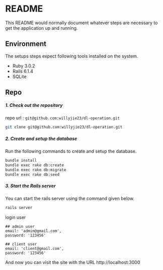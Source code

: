 # README

This README would normally document whatever steps are necessary to get the
application up and running.

## Environment

The setups steps expect following tools installed on the system.

- Ruby 3.0.2
- Rails 6.1.4
- SQLite

## Repo

##### 1. Check out the repository

repo url : `git@github.com:willyjie23/dl-operation.git`

```bash
git clone git@github.com:willyjie23/dl-operation.git
```

##### 2. Create and setup the database

Run the following commands to create and setup the database.

```bash
bundle install
bundle exec rake db:create
bundle exec rake db:migrate
bundle exec rake db:seed
```

##### 3. Start the Rails server

You can start the rails server using the command given below.

```bash
rails server
```

login user
```
## admin user
email: 'admin@gmail.com',
password: '123456'

## client user
email: 'client@gmail.com',
password: '123456'
```

And now you can visit the site with the URL http://localhost:3000
